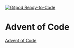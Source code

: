 [![Gitpod Ready-to-Code](https://img.shields.io/badge/Gitpod-Ready--to--Code-blue?logo=gitpod)](https://gitpod.io/#https://github.com/jensbodal/advent-of-code)

# Advent of Code

[Advent of Code](https://adventofcode.com/)

